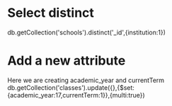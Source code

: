 # Select distinct 
db.getCollection('schools').distinct('_id',{institution:1})

# Add a new attribute 
Here we are creating academic_year and currentTerm
db.getCollection('classes').update({},{$set:{academic_year:17,currentTerm:1}},{multi:true})
